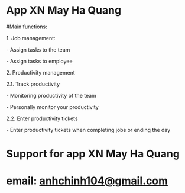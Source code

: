 # App XN May Ha Quang
#Main functions:
<p>1. Job management:</p>
<p>- Assign tasks to the team</p>
<p>- Assign tasks to employee</p>
<p>2. Productivity management</br>
<p>2.1. Track productivity</p>
<p>- Monitoring productivity of the team</p>
<p>- Personally monitor your productivity</p>
<p>2.2. Enter productivity tickets</p>
<p>- Enter productivity tickets when completing jobs or ending the day</p>

# Support for app XN May Ha Quang
# email: anhchinh104@gmail.com

